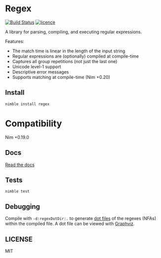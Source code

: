 # Regex

[![Build Status](https://img.shields.io/github/workflow/status/nitely/nim-regex/CI/master?style=flat-square)](https://github.com/nitely/nim-regex/actions?query=workflow%3ACI)
[![licence](https://img.shields.io/github/license/nitely/nim-regex.svg?style=flat-square)](https://raw.githubusercontent.com/nitely/nim-regex/master/LICENSE)

A library for parsing, compiling, and executing regular expressions.

Features:

* The match time is linear in the length of the input string
* Regular expressions are (optionally) compiled at compile-time
* Captures all group repetitions (not just the last one)
* Unicode level-1 support
* Descriptive error messages
* Supports matching at compile-time (Nim +0.20)

## Install

```
nimble install regex
```

# Compatibility

Nim +0.19.0

## Docs

[Read the docs](https://nitely.github.io/nim-regex/)

## Tests

```
nimble test
```

## Debugging

Compile with `-d:regexDotDir:.` to generate [dot files](https://en.wikipedia.org/wiki/DOT_(graph_description_language)) of the regexes (NFAs) within the compiled file. A dot file can be viewed with [Graphviz](https://dreampuf.github.io/GraphvizOnline/).

## LICENSE

MIT
